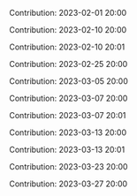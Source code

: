Contribution: 2023-02-01 20:00

Contribution: 2023-02-10 20:00

Contribution: 2023-02-10 20:01

Contribution: 2023-02-25 20:00

Contribution: 2023-03-05 20:00

Contribution: 2023-03-07 20:00

Contribution: 2023-03-07 20:01

Contribution: 2023-03-13 20:00

Contribution: 2023-03-13 20:01

Contribution: 2023-03-23 20:00

Contribution: 2023-03-27 20:00


